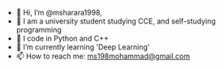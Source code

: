 - 👋 Hi, I’m @msharara1998, 
- 👀 I am a university student studying CCE, and self-studying programming
- 🌱 I code in Python and C++
- 💞️  I’m currently learning 'Deep Learning'
- 📫 How to reach me: ms198mohammad@gmail.com

<!---
msharara1998/msharara1998 is a ✨ special ✨ repository because its `README.md` (this file) appears on your GitHub profile.
You can click the Preview link to take a look at your changes.
--->
